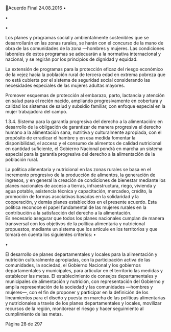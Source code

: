 Acuerdo Final 
24.08.2016 
•

•

•

Los planes y programas social y ambientalmente sostenibles que se desarrollarán en 
las zonas rurales, se harán con el concurso de la mano de obra de las comunidades de 
la  zona  —hombres  y  mujeres.  Las  condiciones  laborales  de  estos  programas  se 
adecuarán a la normativa internacional y nacional, y se regirán por los principios de 
dignidad y equidad. 
 
La extensión de programas para la protección eficaz del riesgo económico de la vejez 
hacia la población rural de tercera edad en extrema pobreza que no está cubierta por 
el sistema de seguridad social considerando las necesidades especiales de las mujeres 
adultas mayores. 
 
Promover esquemas de protección al embarazo, parto, lactancia y atención en salud 
para el recién nacido, ampliando progresivamente en cobertura y calidad los sistemas 
de salud y subsidio familiar, con enfoque especial en la mujer trabajadora del campo. 

 
1.3.4. Sistema  para  la  garantía  progresiva  del  derecho  a  la  alimentación:  en  desarrollo  de  la 
obligación de garantizar de manera progresiva el derecho humano a la alimentación sana, 
nutritiva  y  culturalmente  apropiada,  con  el  propósito  de  erradicar  el  hambre  y  en  esa 
medida  fomentar  la  disponibilidad,  el  acceso  y  el  consumo  de  alimentos  de  calidad 
nutricional  en  cantidad  suficiente,  el  Gobierno  Nacional  pondrá  en  marcha  un  sistema 
especial para la garantía progresiva del derecho a la alimentación de la población rural. 
 
La política alimentaria y nutricional en las zonas rurales se basa en el incremento progresivo 
de  la  producción  de  alimentos,  la  generación  de  ingresos,  y  en  general  la  creación  de 
condiciones  de  bienestar  mediante  los  planes  nacionales  de  acceso  a  tierras, 
infraestructura, riego, vivienda y agua potable, asistencia técnica y capacitación, mercadeo, 
crédito, la promoción de formas asociativas basadas en la solidaridad y la cooperación, y 
demás  planes  establecidos  en  el  presente  acuerdo.  Esta  política  reconoce  el  papel 
fundamental  de  las  mujeres  rurales  en  la  contribución  a  la  satisfacción  del  derecho  a  la 
alimentación.  
Es necesario asegurar que todos los planes nacionales cumplan de manera transversal con 
los objetivos de la política alimentaria y nutricional propuestos, mediante un sistema que 
los articule en los territorios y que tomará en cuenta los siguientes criterios: 
•

 
•

El  desarrollo  de  planes  departamentales  y  locales  para  la  alimentación  y  nutrición 
culturalmente apropiadas, con la participación activa de las comunidades, la sociedad, el 
Gobierno  Nacional  y  los  gobiernos  departamentales  y  municipales,  para  articular  en  el 
territorio las medidas y establecer las metas. 
El establecimiento de consejos departamentales y municipales de alimentación y nutrición, 
con representación del Gobierno y amplia representación de la sociedad y las comunidades 
—hombres  y  mujeres—,  con  el  fin  de  proponer  y  participar  en  la  definición  de  los 
lineamientos para el diseño y puesta en marcha de las políticas alimentarias y nutricionales 
a  través  de  los  planes  departamentales  y  locales,  movilizar  recursos  de  la  región, 
monitorear el riesgo y hacer seguimiento al cumplimiento de las metas. 

 
Página 28 de 297 
 

